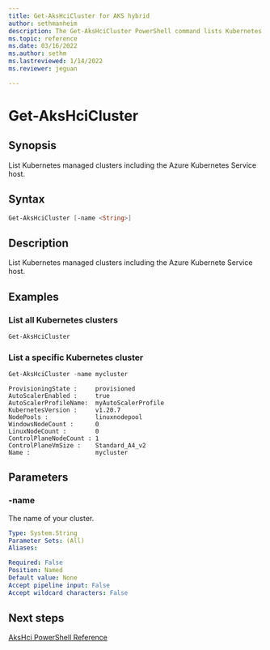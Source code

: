 ```yaml
---
title: Get-AksHciCluster for AKS hybrid
author: sethmanheim
description: The Get-AksHciCluster PowerShell command lists Kubernetes managed clusters including the Azure Kubernetes Service host.
ms.topic: reference
ms.date: 03/16/2022
ms.author: sethm 
ms.lastreviewed: 1/14/2022
ms.reviewer: jeguan

---
```


# Get-AksHciCluster

## Synopsis
List Kubernetes managed clusters including the Azure Kubernetes Service host.

## Syntax

```powershell
Get-AksHciCluster [-name <String>]
```

## Description
List Kubernetes managed clusters including the Azure Kubernete Service host.

## Examples

### List all Kubernetes clusters
```powershell
Get-AksHciCluster
```

### List a specific Kubernetes cluster
```powershell
Get-AksHciCluster -name mycluster
```

``` output
ProvisioningState :     provisioned
AutoScalerEnabled :     true
AutoScalerProfileName:  myAutoScalerProfile
KubernetesVersion :     v1.20.7
NodePools :             linuxnodepool
WindowsNodeCount :      0
LinuxNodeCount :        0
ControlPlaneNodeCount : 1
ControlPlaneVmSize :    Standard_A4_v2
Name :                  mycluster
```

## Parameters

### -name
The name of your cluster.

```yaml
Type: System.String
Parameter Sets: (All)
Aliases:

Required: False
Position: Named
Default value: None
Accept pipeline input: False
Accept wildcard characters: False
```
## Next steps

[AksHci PowerShell Reference](index.md)
